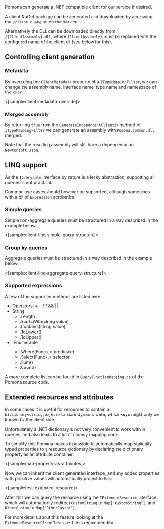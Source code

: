 <!--Title:Generated client-->
<!--Url:generated_client-->

Pomona can generate a .NET compatible client for our service if desired.

A client NuGet package can be generated and downloaded by accessing the
`/client.nupkg` url on the service.

Alternatively the DLL can be downloaded directly from `/{ClientAssembly}.dll`,
where `{ClientAssembly}` must be replaced with the configured name of the
client dll (see below for this).

## Controlling client generation

### Metadata

By overriding the `ClientMetadata` property of a `ITypeMappingFilter`,
we can change the assembly name, interface name, type name and namespace
of the client.

<[sample:client-metadata-override]>

### Merged assembly

By returning `true` from the `GenerateIndependentClient()` method of
`ITypeMappingFilter` we can generate an assembly with `Pomona.Common.dll`
merged.

Note that the resulting assembly will still have a dependency on
`Newtonsoft.Json`.

## LINQ support

As the `IQueryable` interface by nature is a leaky abstraction, supporting
all queries is not practical.

Common use cases should however be supported, although sometimes with a
bit of `Expression` acrobatics.

### Simple queries

Simple non-aggregate queries must be structured in a way described in
the example below:

<[sample:client-linq-simple-query-structure]>

### Group by queries

Aggregate queries must be structured in a way described in
the example below:

<[sample:client-linq-aggregate-query-structure]>

### Supported expressions

A few of the supported methods are listed here

* Operators: + - / * && ||
* String
  - .Length
  - .StartsWith(string value)
  - .Contains(string value)
  - .ToLower()
  - .ToUpper()
* IEnumerable<T>
  - .Where(Func<,> predicate)
  - .Select(Func<,> selector)
  - .Sum()
  - .Count()

A more complete list can be found in `QueryFunctionMapping.cs` of the Pomona
source code.

## Extended resources and attributes

In some cases it is useful for resources to contain a `Dictionary<string,object>`
to store dynamic data, which keys might only be known by the client side.

Unfortunately a .NET dictionary is not very convenient to work with in queries,
and also leads to a lot of clumsy mapping code.

To simplify this Pomona makes it possible to automatically map statically typed
properties to a resource dictionary by declaring the dictionary property as an
attribute container.

<[sample:map-property-as-attributes]>

Now we can inherit the client generated interface, and any added properties
with primitive values will automatically project to `Map`.

<[sample:test-extended-resource]>

After this we can query the resource using the `IExtendedResource` interface,
which will automatically redirect `CustomString` to `Map["CustomString"]`,
and `OtherCustom` to `Map["OtherCustom"]`.

For more details about this feature looking at the `ExtendedResourceClientTests.cs`
file is recommended.
